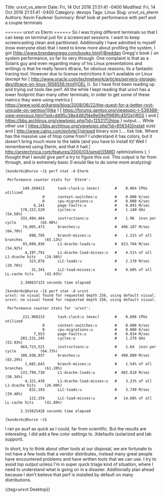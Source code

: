 Title: urxvt_vs_eterm 
Date: Fri, 14 Oct 2016 21:51:41 -0400
Modified: Fri, 14 Oct 2016 21:51:41 -0400
Category: devops
Tags: Linux
Slug: urxvt_vs_eterm
Authors: Kevin Faulkner
Summary: Brief look at performance with perf and a couple terminals

====== urxvt vs Eterm ======
So I was trying different terminals so that I can keep on terminal just for a screencast sessions. I want to keep screencasting clean and partitioned. Additionally I have admitted to myself (now everyone else) that I need to know more about profiling the system, I got [http://www.brendangregg.com/books.html](Breddan Gregg's book ) on system performance, so far its very through. One complaint is that as a Solaris guy and even regarding many of his Linux presentations and writings is that he really favors dtrace, for obvious reasons; its a fantastic tracing tool. However due to license restrictions it isn't available on Linux (except for [ http://www.oracle.com/technetwork/articles/servers-storage-dev/dtrace-on-linux-1956556.html](OEL )). So I have first been reading up and trying out tools like perf. All the while I kept reading that urxvt has a lower footprint than many other terminals; in order to get some of these metrics they were using metrics [ https://www.void.gr/kargig/blog/2008/06/22/the-quest-for-a-better-rxvt-unicode-on-gentoo/](like ) [ https://forums.gentoo.org/viewtopic-t-539368-view-previous.html?sid=d495c38e4482f4e9e59e1f969fc45f2e](RSS ) and [ https://bbs.archlinux.org/viewtopic.php?id=125217](htop ) output.... While other use [ https://bbs.archlinux.org/viewtopic.php?id=65634](install size) and [ http://www.calno.com/evilvte/](striped binary size ).... tisk tisk. Where has the massive use of htop come from? I understand it has colors, but it doesn't bring much more to the table (and you have to install it)!
Well I remembered using Eterm, and that it had [ http://arstechnica.com/features/2000/03/simd/](SMID optimizations ), I thought that I would give perf a try to figure this out. This output is far from through, and is extremely basic (I would like to do some more analyzing)

```
[kondor6c@horse ~]$ perf stat -d Eterm

 Performance counter stats for 'Eterm':

        149.269413      task-clock:u (msec)       #    0.064 CPUs utilized
                 0      context-switches:u        #    0.000 K/sec
                 0      cpu-migrations:u          #    0.000 K/sec
             6,141      page-faults:u             #    0.041 M/sec
       170,152,520      cycles:u                  #    1.140 GHz                      (54.58%)
       333,404,464      instructions:u            #    1.96  insn per cycle           (65.90%)
        74,065,473      branches:u                #  496.187 M/sec                    (64.70%)
           898,795      branch-misses:u           #    1.21% of all branches          (65.13%)
        93,099,936      L1-dcache-loads:u         #  623.704 M/sec                    (54.92%)
         4,197,791      L1-dcache-load-misses:u   #    4.51% of all L1-dcache hits    (24.98%)
           323,876      LLC-loads:u               #    2.170 M/sec                    (29.76%)
            31,341      LLC-load-misses:u         #    9.68% of all LL-cache hits     (42.03%)

       2.348637133 seconds time elapsed

[kondor6c@horse ~]$ perf stat -d urxvt
urxvt: no visual found for requested depth 256, using default visual.
urxvt: no visual found for requested depth 256, using default visual.

 Performance counter stats for 'urxvt':

        221.960133      task-clock:u (msec)       #    0.096 CPUs utilized          
                 0      context-switches:u        #    0.000 K/sec                  
                 0      cpu-migrations:u          #    0.000 K/sec                  
             7,553      page-faults:u             #    0.034 M/sec                  
       283,231,245      cycles:u                  #    1.276 GHz                      (53.93%)
       464,723,521      instructions:u            #    1.64  insn per cycle           (64.73%)
       108,938,037      branches:u                #  490.800 M/sec                    (63.29%)
         1,682,643      branch-misses:u           #    1.54% of all branches          (61.20%)
       133,799,730      L1-dcache-loads:u         #  602.810 M/sec                    (58.34%)
         4,321,438      L1-dcache-load-misses:u   #    3.23% of all L1-dcache hits    (26.90%)
           832,193      LLC-loads:u               #    3.749 M/sec                    (29.48%)
           122,159      LLC-load-misses:u         #   14.68% of all LL-cache hits     (41.89%)

       2.315625428 seconds time elapsed

[kondor6c@horse ~]$
```

I ran ps auxf as quick as I could, far from scientific. But the results are interesting. I did add a few color settings to .Xdefaults (solarized and tab support).

In short, try to think about other tools at our disposal, we are fortunate to not have a few tools that a vendor distributes, instead many great people have encountered problems and have written tools that we can use. I try to avoid top output unless I'm in super quick triage kind of situation, where I need to understand what is going on in a disaster. Additionally plan ahead because I don't believe that perf is installed by default on many distributions.

{{tag>urxvt Desktop}}



